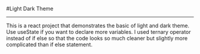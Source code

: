 #Light Dark Theme

---

This is a react project that demonstrates the basic of light and dark theme.
Use useState if you want to declare more variables.
I used ternary operator instead of if else so that the code looks so much cleaner but slightly more complicated than if else statement.